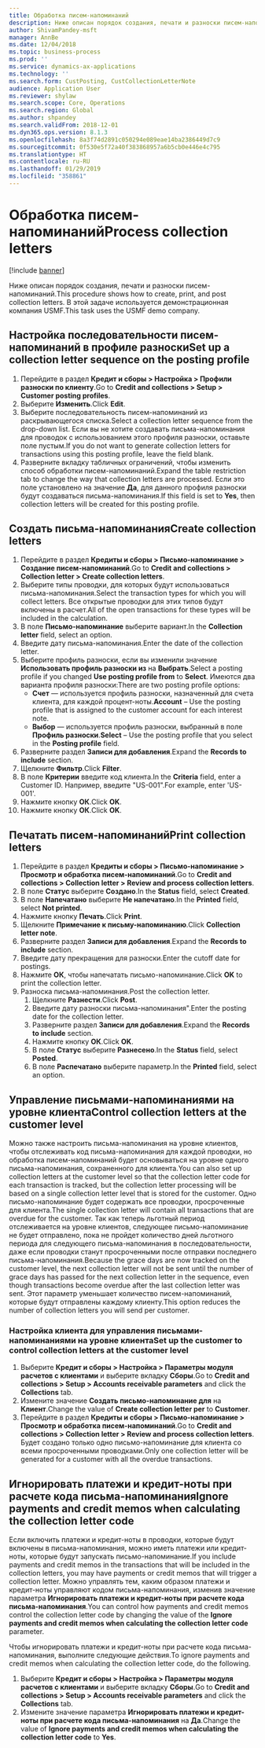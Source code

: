 ```yaml
---
title: Обработка писем-напоминаний
description: Ниже описан порядок создания, печати и разноски писем-напоминаний.
author: ShivamPandey-msft
manager: AnnBe
ms.date: 12/04/2018
ms.topic: business-process
ms.prod: ''
ms.service: dynamics-ax-applications
ms.technology: ''
ms.search.form: CustPosting, CustCollectionLetterNote
audience: Application User
ms.reviewer: shylaw
ms.search.scope: Core, Operations
ms.search.region: Global
ms.author: shpandey
ms.search.validFrom: 2018-12-01
ms.dyn365.ops.version: 8.1.3
ms.openlocfilehash: 8a3f74d2891c050294e089eae14ba2386449d7c9
ms.sourcegitcommit: 0f530e5f72a40f383868957a6b5cb0e446e4c795
ms.translationtype: HT
ms.contentlocale: ru-RU
ms.lasthandoff: 01/29/2019
ms.locfileid: "358861"
---
```

# <a name="process-collection-letters"></a><span data-ttu-id="9c560-103">Обработка писем-напоминаний</span><span class="sxs-lookup"><span data-stu-id="9c560-103">Process collection letters</span></span>

[!include [banner](../../includes/banner.md)]

<span data-ttu-id="9c560-104">Ниже описан порядок создания, печати и разноски писем-напоминаний.</span><span class="sxs-lookup"><span data-stu-id="9c560-104">This procedure shows how to create, print, and post collection letters.</span></span> <span data-ttu-id="9c560-105">В этой задаче используется демонстрационная компания USMF.</span><span class="sxs-lookup"><span data-stu-id="9c560-105">This task uses the USMF demo company.</span></span>

## <a name="set-up-a-collection-letter-sequence-on-the-posting-profile"></a><span data-ttu-id="9c560-106">Настройка последовательности писем-напоминаний в профиле разноски</span><span class="sxs-lookup"><span data-stu-id="9c560-106">Set up a collection letter sequence on the posting profile</span></span>
1. <span data-ttu-id="9c560-107">Перейдите в раздел **Кредит и сборы > Настройка > Профили разноски по клиенту**.</span><span class="sxs-lookup"><span data-stu-id="9c560-107">Go to **Credit and collections > Setup > Customer posting profiles**.</span></span>
2. <span data-ttu-id="9c560-108">Выберите **Изменить**.</span><span class="sxs-lookup"><span data-stu-id="9c560-108">Click **Edit**.</span></span>
3. <span data-ttu-id="9c560-109">Выберите последовательность писем-напоминаний из раскрывающегося списка.</span><span class="sxs-lookup"><span data-stu-id="9c560-109">Select a collection letter sequence from the drop-down list.</span></span> <span data-ttu-id="9c560-110">Если вы не хотите создавать письма-напоминания для проводок с использованием этого профиля разноски, оставьте поле пустым.</span><span class="sxs-lookup"><span data-stu-id="9c560-110">If you do not want to generate collection letters for transactions using this posting profile, leave the field blank.</span></span>  
4. <span data-ttu-id="9c560-111">Разверните вкладку табличных ограничений, чтобы изменить способ обработки писем-напоминаний.</span><span class="sxs-lookup"><span data-stu-id="9c560-111">Expand the table restriction tab to change the way that collection letters are processed.</span></span> <span data-ttu-id="9c560-112">Если это поле установлено на значение **Да**, для данного профиля разноски будут создаваться письма-напоминания.</span><span class="sxs-lookup"><span data-stu-id="9c560-112">If this field is set to **Yes**, then collection letters will be created for this posting profile.</span></span>  

## <a name="create-collection-letters"></a><span data-ttu-id="9c560-113">Создать письма-напоминания</span><span class="sxs-lookup"><span data-stu-id="9c560-113">Create collection letters</span></span>
1. <span data-ttu-id="9c560-114">Перейдите в раздел **Кредиты и сборы > Письмо-напоминание > Создание писем-напоминаний**.</span><span class="sxs-lookup"><span data-stu-id="9c560-114">Go to **Credit and collections > Collection letter > Create collection letters**.</span></span>
2. <span data-ttu-id="9c560-115">Выберите типы проводки, для которых будут использоваться письма-напоминания.</span><span class="sxs-lookup"><span data-stu-id="9c560-115">Select the transaction types for which you will collect letters.</span></span> <span data-ttu-id="9c560-116">Все открытые проводки для этих типов будут включены в расчет.</span><span class="sxs-lookup"><span data-stu-id="9c560-116">All of the open transactions for these types will be included in the calculation.</span></span>  
2. <span data-ttu-id="9c560-117">В поле **Письмо-напоминание** выберите вариант.</span><span class="sxs-lookup"><span data-stu-id="9c560-117">In the **Collection letter** field, select an option.</span></span>
3. <span data-ttu-id="9c560-118">Введите дату письма-напоминания.</span><span class="sxs-lookup"><span data-stu-id="9c560-118">Enter the date of the collection letter.</span></span>
4. <span data-ttu-id="9c560-119">Выберите профиль разноски, если вы изменили значение **Использовать профиль разноски из** на **Выбрать**.</span><span class="sxs-lookup"><span data-stu-id="9c560-119">Select a posting profile if you changed **Use posting profile from** to **Select**.</span></span> <span data-ttu-id="9c560-120">Имеются два варианта профиля разноски:</span><span class="sxs-lookup"><span data-stu-id="9c560-120">There are two posting profile options:</span></span>   
   - <span data-ttu-id="9c560-121">**Счет** — используется профиль разноски, назначенный для счета клиента, для каждой процент-ноты.</span><span class="sxs-lookup"><span data-stu-id="9c560-121">**Account** – Use the posting profile that is assigned to the customer account for each interest note.</span></span>   
   - <span data-ttu-id="9c560-122">**Выбор** — используется профиль разноски, выбранный в поле **Профиль разноски**.</span><span class="sxs-lookup"><span data-stu-id="9c560-122">**Select** – Use the posting profile that you select in the **Posting profile** field.</span></span>  
5. <span data-ttu-id="9c560-123">Разверните раздел **Записи для добавления**.</span><span class="sxs-lookup"><span data-stu-id="9c560-123">Expand the **Records to include** section.</span></span>
6. <span data-ttu-id="9c560-124">Щелкните **Фильтр**.</span><span class="sxs-lookup"><span data-stu-id="9c560-124">Click **Filter**.</span></span>
7. <span data-ttu-id="9c560-125">В поле **Критерии** введите код клиента.</span><span class="sxs-lookup"><span data-stu-id="9c560-125">In the **Criteria** field, enter a Customer ID.</span></span> <span data-ttu-id="9c560-126">Например, введите "US-001".</span><span class="sxs-lookup"><span data-stu-id="9c560-126">For example, enter 'US-001'.</span></span>
8. <span data-ttu-id="9c560-127">Нажмите кнопку **ОК**.</span><span class="sxs-lookup"><span data-stu-id="9c560-127">Click **OK**.</span></span>
9. <span data-ttu-id="9c560-128">Нажмите кнопку **ОК**.</span><span class="sxs-lookup"><span data-stu-id="9c560-128">Click **OK**.</span></span>

## <a name="print-collection-letters"></a><span data-ttu-id="9c560-129">Печатать писем-напоминаний</span><span class="sxs-lookup"><span data-stu-id="9c560-129">Print collection letters</span></span>
1. <span data-ttu-id="9c560-130">Перейдите в раздел **Кредиты и сборы > Письмо-напоминание > Просмотр и обработка писем-напоминаний**.</span><span class="sxs-lookup"><span data-stu-id="9c560-130">Go to **Credit and collections > Collection letter > Review and process collection letters**.</span></span>
2. <span data-ttu-id="9c560-131">В поле **Статус** выберите **Создано**.</span><span class="sxs-lookup"><span data-stu-id="9c560-131">In the **Status** field, select **Created**.</span></span>
3. <span data-ttu-id="9c560-132">В поле **Напечатано** выберите **Не напечатано**.</span><span class="sxs-lookup"><span data-stu-id="9c560-132">In the **Printed** field, select **Not printed**.</span></span>
4. <span data-ttu-id="9c560-133">Нажмите кнопку **Печать**.</span><span class="sxs-lookup"><span data-stu-id="9c560-133">Click **Print**.</span></span>
5. <span data-ttu-id="9c560-134">Щелкните **Примечание к письму-напоминанию**.</span><span class="sxs-lookup"><span data-stu-id="9c560-134">Click **Collection letter note**.</span></span>
6. <span data-ttu-id="9c560-135">Разверните раздел **Записи для добавления**.</span><span class="sxs-lookup"><span data-stu-id="9c560-135">Expand the **Records to include** section.</span></span>
7. <span data-ttu-id="9c560-136">Введите дату прекращения для разноски.</span><span class="sxs-lookup"><span data-stu-id="9c560-136">Enter the cutoff date for postings.</span></span>
8. <span data-ttu-id="9c560-137">Нажмите **ОК**, чтобы напечатать письмо-напоминание.</span><span class="sxs-lookup"><span data-stu-id="9c560-137">Click **OK** to print the collection letter.</span></span>
9. <span data-ttu-id="9c560-138">Разноска письма-напоминания.</span><span class="sxs-lookup"><span data-stu-id="9c560-138">Post the collection letter.</span></span>
   1. <span data-ttu-id="9c560-139">Щелкните **Разнести**.</span><span class="sxs-lookup"><span data-stu-id="9c560-139">Click **Post**.</span></span>
   2. <span data-ttu-id="9c560-140">Введите дату разноски письма-напоминания".</span><span class="sxs-lookup"><span data-stu-id="9c560-140">Enter the posting date for the collection letter.</span></span>
   3. <span data-ttu-id="9c560-141">Разверните раздел **Записи для добавления**.</span><span class="sxs-lookup"><span data-stu-id="9c560-141">Expand the **Records to include** section.</span></span>
   4. <span data-ttu-id="9c560-142">Нажмите кнопку **ОК**.</span><span class="sxs-lookup"><span data-stu-id="9c560-142">Click **OK**.</span></span>
   5. <span data-ttu-id="9c560-143">В поле **Статус** выберите **Разнесено**.</span><span class="sxs-lookup"><span data-stu-id="9c560-143">In the **Status** field, select **Posted**.</span></span>
   6. <span data-ttu-id="9c560-144">В поле **Распечатано** выберите параметр.</span><span class="sxs-lookup"><span data-stu-id="9c560-144">In the **Printed** field, select an option.</span></span>

## <a name="control-collection-letters-at-the-customer-level"></a><span data-ttu-id="9c560-145">Управление письмами-напоминаниями на уровне клиента</span><span class="sxs-lookup"><span data-stu-id="9c560-145">Control collection letters at the customer level</span></span>
<span data-ttu-id="9c560-146">Можно также настроить письма-напоминания на уровне клиентов, чтобы отслеживать код письма-напоминания для каждой проводки, но обработка писем-напоминаний будет основываться на уровне одного письма-напоминания, сохраненного для клиента.</span><span class="sxs-lookup"><span data-stu-id="9c560-146">You can also set up collection letters at the customer level so that the collection letter code for each transaction is tracked, but the collection letter processing will be based on a single collection letter level that is stored for the customer.</span></span> <span data-ttu-id="9c560-147">Одно письмо-напоминание будет содержать все проводки, просроченные для клиента.</span><span class="sxs-lookup"><span data-stu-id="9c560-147">The single collection letter will contain all transactions that are overdue for the customer.</span></span> <span data-ttu-id="9c560-148">Так как теперь льготный период отслеживается на уровне клиентов, следующее письмо-напоминание не будет отправлено, пока не пройдет количество дней льготного периода для следующего письма-напоминания в последовательности, даже если проводки станут просроченными после отправки последнего письма-напоминания.</span><span class="sxs-lookup"><span data-stu-id="9c560-148">Because the grace days are now tracked on the customer level, the next collection letter will not be sent until the number of grace days has passed for the next collection letter in the sequence, even though transactions become overdue after the last collection letter was sent.</span></span> <span data-ttu-id="9c560-149">Этот параметр уменьшает количество писем-напоминаний, которые будут отправлены каждому клиенту.</span><span class="sxs-lookup"><span data-stu-id="9c560-149">This option reduces the number of collection letters you will send per customer.</span></span> 

### <a name="set-up-the-customer-to-control-collection-letters-at-the-customer-level"></a><span data-ttu-id="9c560-150">Настройка клиента для управления письмами-напоминаниями на уровне клиента</span><span class="sxs-lookup"><span data-stu-id="9c560-150">Set up the customer to control collection letters at the customer level</span></span>
1.  <span data-ttu-id="9c560-151">Выберите **Кредит и сборы > Настройка > Параметры модуля расчетов с клиентами** и выберите вкладку **Сборы**.</span><span class="sxs-lookup"><span data-stu-id="9c560-151">Go to **Credit and collections > Setup > Accounts receivable parameters** and click the **Collections** tab.</span></span> 
2.  <span data-ttu-id="9c560-152">Измените значение **Создать письмо-напоминание для** на **Клиент**.</span><span class="sxs-lookup"><span data-stu-id="9c560-152">Change the value of **Create collection letter per** to **Customer**.</span></span> 
3.  <span data-ttu-id="9c560-153">Перейдите в раздел **Кредиты и сборы > Письмо-напоминание > Просмотр и обработка писем-напоминаний**.</span><span class="sxs-lookup"><span data-stu-id="9c560-153">Go to **Credit and collections > Collection letter > Review and process collection letters**.</span></span> <span data-ttu-id="9c560-154">Будет создано только одно письмо-напоминание для клиента со всеми просроченными проводками.</span><span class="sxs-lookup"><span data-stu-id="9c560-154">Only one collection letter will be generated for a customer with all the overdue transactions.</span></span>

## <a name="ignore-payments-and-credit-memos-when-calculating-the-collection-letter-code"></a><span data-ttu-id="9c560-155">Игнорировать платежи и кредит-ноты при расчете кода письма-напоминания</span><span class="sxs-lookup"><span data-stu-id="9c560-155">Ignore payments and credit memos when calculating the collection letter code</span></span>
<span data-ttu-id="9c560-156">Если включить платежи и кредит-ноты в проводки, которые будут включены в письма-напоминания, можно иметь платежи или кредит-ноты, которые будут запускать письмо-напоминание.</span><span class="sxs-lookup"><span data-stu-id="9c560-156">If you include payments and credit memos in the transactions that will be included in the collection letters, you may have payments or credit memos that will trigger a collection letter.</span></span> <span data-ttu-id="9c560-157">Можно управлять тем, каким образом платежи и кредит-ноты управляют кодом письма-напоминания, изменив значение параметра **Игнорировать платежи и кредит-ноты при расчете кода письма-напоминания**.</span><span class="sxs-lookup"><span data-stu-id="9c560-157">You can control how payments and credit memos control the collection letter code by changing the value of the **Ignore payments and credit memos when calculating the collection letter code** parameter.</span></span> 

<span data-ttu-id="9c560-158">Чтобы игнорировать платежи и кредит-ноты при расчете кода письма-напоминания, выполните следующие действия.</span><span class="sxs-lookup"><span data-stu-id="9c560-158">To ignore payments and credit memos when calculating the collection letter code, do the following.</span></span>
1. <span data-ttu-id="9c560-159">Выберите **Кредит и сборы > Настройка > Параметры модуля расчетов с клиентами** и выберите вкладку **Сборы**.</span><span class="sxs-lookup"><span data-stu-id="9c560-159">Go to **Credit and collections > Setup > Accounts receivable parameters** and click the **Collections** tab.</span></span> 
2. <span data-ttu-id="9c560-160">Измените значение параметра **Игнорировать платежи и кредит-ноты при расчете кода письма-напоминания** на **Да**.</span><span class="sxs-lookup"><span data-stu-id="9c560-160">Change the value of **Ignore payments and credit memos when calculating the collection letter code** to **Yes**.</span></span>
